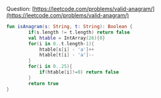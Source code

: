 Question: [https://leetcode.com/problems/valid-anagram/](https://leetcode.com/problems/valid-anagram/)
```kotlin
fun isAnagram(s: String, t: String): Boolean {
        if(s.length != t.length) return false
        val htable = IntArray(26){0}
        for(i in 0..t.length-1){
            htable[s[i] - 'a']++
            htable[t[i] - 'a']--
        }
        for(i in 0..25){
            if(htable[i]!=0) return false
        }
        return true
}
```
